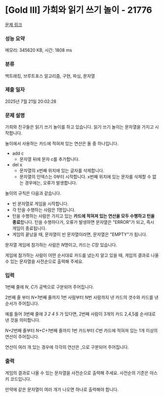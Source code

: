 # [Gold III] 가희와 읽기 쓰기 놀이 - 21776 

[문제 링크](https://www.acmicpc.net/problem/21776) 

### 성능 요약

메모리: 345620 KB, 시간: 1808 ms

### 분류

백트래킹, 브루트포스 알고리즘, 구현, 파싱, 문자열

### 제출 일자

2025년 7월 21일 20:02:28

### 문제 설명

<p>가희와 친구들은 읽기 쓰기 놀이를 하고 있습니다. 읽기 쓰기 놀이는 문자열을 가지고 시작합니다. </p>

<p>놀이에서 사용하는 카드에 적혀져 있는 연산은 둘 중 하나입니다.</p>

<ul>
	<li>add c
	<ul>
		<li>문자열 뒤에 문자 c를 추가합니다. </li>
	</ul>
	</li>
	<li>del x
	<ul>
		<li>문자열의 x번째 위치에 있는 글자를 삭제합니다.</li>
		<li>문자열의 인덱스는 0부터 시작합니다. x번째 위치에 있는 문자를 삭제할 수 없는 경우에는, 오류가 발생합니다.</li>
	</ul>
	</li>
</ul>

<p>놀이의 규칙은 다음과 같습니다.</p>

<ul>
	<li>빈 문자열로 게임을 시작합니다.</li>
	<li>각 턴을 수행하는 사람은 1명입니다.</li>
	<li>턴을 수행하는 사람은 가지고 있는 <strong>카드에 적혀져 있는 연산을 모두 수행하고 턴을 종료</strong>합니다. 턴을 수행하다가, 오류가 발생하면 문자열은 "ERROR"가 되고, 즉시 게임이 종료됩니다.</li>
	<li>게임의 끝났을 때, 문자열이 빈 문자열이라면, 문자열은 "EMPTY"가 됩니다.</li>
</ul>

<p>문자열 게임에 참가하는 사람은 <em>N</em>명이고, 카드는 <em>C</em>장 있습니다.</p>

<p>게임에 참가하는 사람이 어떤 순서대로 카드를 냈는지 알고 있을 때, 게임의 결과로 나올 수 있는 문자열을 사전순으로 출력해 주세요.</p>

### 입력 

 <p>1번째 줄에 <em>N</em>, <em>C</em>가 공백으로 구분되어 주어집니다.</p>

<p>2번째 줄 부터 <em>N+1</em>번째 줄까지 1번 사람부터 <em>N</em>번 사람까지 낸 카드의 갯수와 카드를 낸 순서가 주어집니다.</p>

<p>예를 들어 3번째 줄에 <em>3 2 4 5</em> 가 있다면, 2번째 사람이 3개의 카드 2,4,5를 순서대로 낸 것을 의미합니다.</p>

<p><em>N+2</em>번째 줄부터 <em>N+C+1</em>번째 줄까지 1번 카드부터 <em>C</em>번 카드에 적혀져 있는 1개 이상의 연산이 주어집니다.</p>

<p>연산이 여러 개 있는 경우에 각각의 연산은 ,으로 구분되어 주어집니다.</p>

### 출력 

 <p>게임의 결과로 나올 수 있는 문자열을 사전순으로 출력해 주세요. 사전순의 기준은 아스키 코드입니다.</p>

<p>만약에 같은 문자열이 여러 개가 나오면 하나로 출력해야 합니다.</p>

